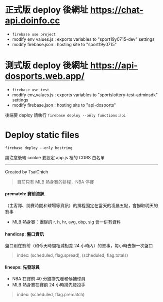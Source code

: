 # 正式版 deploy 後網址 https://chat-api.doinfo.cc

- `firebase use project`
- modify env_values.js : exports variables to "sport19y0715-dev" settings
- modify firebase.json : hosting site to "sport19y0715"

# 測式版 deploy 後網址 https://api-dosports.web.app/

- `firebase use test`
- modify env_values.js : exports variables to "sportslottery-test-adminsdk" settings
- modify firebase.json : hosting site to "api-dosports"

後端要 deploy 請執行
`firebase deploy --only functions:api`

# Deploy static files

`firebase deploy --only hostring`

請注意後端 cookie 要設定 app.js 裡的 CORS 白名單

---

Created by TsaiChieh

> 目前只有 MLB 熱身賽的排程，NBA 停賽

#### prematch: 賽前資訊

（主客隊、開賽時間和球場等資訊）的排程固定在當天的凌晨五點，會撈取明天的賽事

- MLB 熱身賽：團隊的 r, h, hr, avg, obp, slg 會一併有資料

#### handicap: 盤口資訊

盤口則在賽前（和今天時間相減相差 24 小時內）的賽事，每小時去撈一次盤口

> index: (scheduled, flag.spread), (scheduled, flag.totals)

#### lineups: 先發球員

- NBA 在賽前 40 分鐘撈先發和候補球員
- MLB 熱身賽在賽前 24 小時撈先發投手

> index: (scheduled, flag.prematch)
